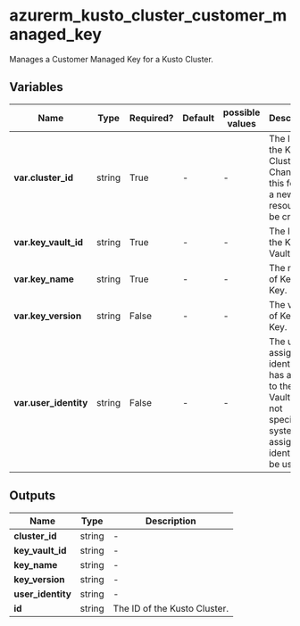 # azurerm_kusto_cluster_customer_managed_key

Manages a Customer Managed Key for a Kusto Cluster.

## Variables

| Name | Type | Required? | Default  | possible values | Description |
| ---- | ---- | --------- | -------- | ----------- | ----------- |
| **var.cluster_id** | string | True | -  |  -  | The ID of the Kusto Cluster. Changing this forces a new resource to be created. | 
| **var.key_vault_id** | string | True | -  |  -  | The ID of the Key Vault. | 
| **var.key_name** | string | True | -  |  -  | The name of Key Vault Key. | 
| **var.key_version** | string | False | -  |  -  | The version of Key Vault Key. | 
| **var.user_identity** | string | False | -  |  -  | The user assigned identity that has access to the Key Vault Key. If not specified, system assigned identity will be used. | 



## Outputs

| Name | Type | Description |
| ---- | ---- | --------- | 
| **cluster_id** | string  | - | 
| **key_vault_id** | string  | - | 
| **key_name** | string  | - | 
| **key_version** | string  | - | 
| **user_identity** | string  | - | 
| **id** | string  | The ID of the Kusto Cluster. | 